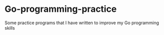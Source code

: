 # Go-programming-practice
Some practice programs that I have written to improve my Go programming skills
